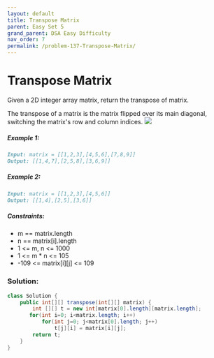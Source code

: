 ```yaml
---
layout: default
title: Transpose Matrix
parent: Easy Set 5
grand_parent: DSA Easy Difficulty
nav_order: 7
permalink: /problem-137-Transpose-Matrix/
---
```

# Transpose Matrix

Given a 2D integer array matrix, return the transpose of matrix.

The transpose of a matrix is the matrix flipped over its main diagonal, switching the matrix's row and column indices.
![](../../assets/images/ds/hint_transpose.png)

##### Example 1:
```markdown
Input: matrix = [[1,2,3],[4,5,6],[7,8,9]]
Output: [[1,4,7],[2,5,8],[3,6,9]]
```
##### Example 2:
```markdown
Input: matrix = [[1,2,3],[4,5,6]]
Output: [[1,4],[2,5],[3,6]]
```
##### Constraints:
* m == matrix.length
* n == matrix[i].length
* 1 <= m, n <= 1000
* 1 <= m * n <= 105
* -109 <= matrix[i][j] <= 109

### Solution:
```java
class Solution {
    public int[][] transpose(int[][] matrix) {
        int [][] t = new int[matrix[0].length][matrix.length];
       for(int i=0; i<matrix.length; i++)
           for(int j=0; j<matrix[0].length; j++)
               t[j][i] = matrix[i][j];
        return t;
    }
}
```